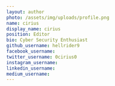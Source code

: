 ```yaml
---
layout: author
photo: /assets/img/uploads/profile.png
name: cirius
display_name: cirius
position: Editor
bio: Cyber Security Enthusiast
github_username: hellrider9
facebook_username: 
twitter_username: 0cirius0
instagram_username: 
linkedin_username: 
medium_username: 
---
```


